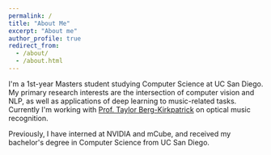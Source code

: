 ```yaml
---
permalink: /
title: "About Me"
excerpt: "About me"
author_profile: true
redirect_from: 
  - /about/
  - /about.html
---
```


I'm a 1st-year Masters student studying Computer Science at UC San Diego. My primary research interests are the intersection of 
computer vision and NLP, as well as applications of deep learning to music-related tasks. Currently I'm working with 
[Prof. Taylor Berg-Kirkpatrick](https://cseweb.ucsd.edu/~tberg/) on optical music recognition.

Previously, I have interned at NVIDIA and mCube, and received my bachelor's degree in Computer Science from UC
San Diego. 
